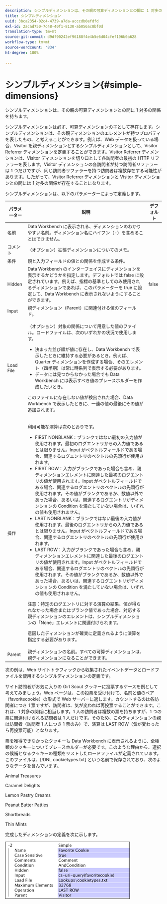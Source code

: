 ```yaml
---
description: シンプルディメンションは、その親の可算ディメンションとの間に 1 対多の関係を持ちます。
title: シンプルディメンション
uuid: 3bca2354-02c4-4739-a7da-acccdb0efdfd
exl-id: 2acad750-7c48-40f1-8130-ab056ac8bf0d
translation-type: tm+mt
source-git-commit: d9df90242ef96188f4e4b5e6d04cfef196b0a628
workflow-type: tm+mt
source-wordcount: '834'
ht-degree: 100%

---
```


# シンプルディメンション{#simple-dimensions}

シンプルディメンションは、その親の可算ディメンションとの間に 1 対多の関係を持ちます。

シンプルディメンションは必ず、可算ディメンションの子として存在します。シンプルディメンションは、その親ディメンションのエレメントが持つプロパティを表したもの、と考えることができます。例えば、Web データを扱っている場合、Visitor を親ディメンションとするシンプルディメンションとして、Visitor Referrer ディメンションを定義することができます。Visitor Referrer ディメンションは、Visitor ディメンションを切り口として各訪問者の最初の HTTP リファラーを表します。Visitor ディメンションの各訪問者が持つ訪問者リファラーは 1 つだけですが、同じ訪問者リファラーを持つ訪問者は複数存在する可能性があります。したがって、Visitor Referrer ディメンションと Visitor ディメンションとの間には 1 対多の関係が存在することになります。

シンプルディメンションは、以下のパラメーターによって定義します。

<table id="table_E6F729DFA226459DBFC1776CE8CB81F8"> 
 <thead> 
  <tr> 
   <th colname="col1" class="entry"> パラメーター </th> 
   <th colname="col2" class="entry"> 説明 </th> 
   <th colname="col3" class="entry"> デフォルト </th> 
  </tr> 
 </thead>
 <tbody> 
  <tr> 
   <td colname="col1"> 名前 </td> 
   <td colname="col2"> Data Workbench に表示される、ディメンションのわかりやすい名前。ディメンション名にハイフン（-）を含めることはできません。 </td> 
   <td colname="col3"> </td> 
  </tr> 
  <tr> 
   <td colname="col1"> コメント </td> 
   <td colname="col2"> （オプション）拡張ディメンションについてのメモ。 </td> 
   <td colname="col3"> </td> 
  </tr> 
  <tr> 
   <td colname="col1"> 条件 </td> 
   <td colname="col2"> 親と入力フィールドの値との関係を作成する条件。 </td> 
   <td colname="col3"> </td> 
  </tr> 
  <tr> 
   <td colname="col1"> Hidden </td> 
   <td colname="col2"> Data Workbench のインターフェイスにディメンションを表示するかどうかを指定します。デフォルトでは false に設定されています。例えば、指標の基準としてのみ使用されるディメンションであれば、このパラメーターを true に設定して、Data Workbench に表示されないようにすることができます。 </td> 
   <td colname="col3"> false </td> 
  </tr> 
  <tr> 
   <td colname="col1"> Input </td> 
   <td colname="col2"> 親ディメンション（Parent）に関連付ける値のフィールド。 </td> 
   <td colname="col3"> </td> 
  </tr> 
  <tr> 
   <td colname="col1"> Load File </td> 
   <td colname="col2"> <p>（オプション）対象の関係について用意した値のファイル。ロードファイルは、次のいずれかの状況で使用します。 </p> <p> 
     <ul id="ul_056C4A8E46AA479397DC63173C035D5C"> 
      <li id="li_C26EB5A4AB3C4BEB8EB3A217A5A2377E"> 決まった並び順が値に存在し、Data Workbench で表示したときに維持する必要があるとき。例えば、Quarter ディメンションを作成する場合、そのエレメント（四半期）は常に時系列で表示する必要があります。 </li> 
      <li id="li_5D4DF56BC6124D038A7260131B1F3DB3"> データには見つからなかった場合でも Data Workbench には表示すべき値のプレースホルダーを作成したいとき。 </li> 
     </ul> </p> <p> このファイルに存在しない値が検出された場合、Data Workbench で表示したときに、一連の値の最後にその値が追加されます。 </p> </td> 
   <td colname="col3"> </td> 
  </tr> 
  <tr> 
   <td colname="col1"> 操作 </td> 
   <td colname="col2"> <p>利用可能な演算は次のとおりです。 </p> <p> 
     <ul id="ul_88AE4279413C42609D8B53EC64B5E913"> 
      <li id="li_DD9623D006844BC28B2AAA8E12AA04E1"> FIRST NONBLANK：ブランクではない最初の入力値が使用されます。最初のログエントリからの入力値であるとは限りません。Input がベクトルフィールドである場合、関連するログエントリのベクトルの先頭行が使用されます。 </li> 
      <li id="li_0FBE7F0B7B9744D994ECEDAA08F0045C"> FIRST ROW：入力がブランクであった場合も含め、親ディメンションエレメントに関連した最初のログエントリの値が使用されます。Input がベクトルフィールドである場合、関連するログエントリのベクトルの先頭行が使用されます。その値がブランクであるか、数値以外であった場合、あるいは、関連するログエントリがディメンションの Condition を満たしていない場合は、いずれの値も使用されません。 </li> 
      <li id="li_C17190BC699D4A099DC5326C07D1044D"> LAST NONBLANK：ブランクではない最後の入力値が使用されます。最後のログエントリからの入力値であるとは限りません。Input がベクトルフィールドである場合、関連するログエントリのベクトルの先頭行が使用されます。 </li> 
      <li id="li_00BAE86F12004C098F6A455908DB7062"> LAST ROW：入力がブランクであった場合も含め、親ディメンションエレメントに関連した最後のログエントリの値が使用されます。Input がベクトルフィールドである場合、関連するログエントリのベクトルの先頭行が使用されます。その値がブランクであるか、数値以外であった場合、あるいは、関連するログエントリがディメンションの Condition を満たしていない場合は、いずれの値も使用されません。 </li> 
     </ul> </p> <p> <p>注意：特定のログエントリに対する演算の結果、値が得られなかった場合またはブランク値であった場合、対応する親ディメンションのエレメントは、シンプルディメンションの「None」エレメントに関連付けられます。 </p> </p> <p> 意図したディメンションが確実に定義されるように演算を指定する必要があります。 </p> </td> 
   <td colname="col3"> </td> 
  </tr> 
  <tr> 
   <td colname="col1"> Parent </td> 
   <td colname="col2"> 親ディメンションの名前。すべての可算ディメンションは、親ディメンションになることができます。 </td> 
   <td colname="col3"> </td> 
  </tr> 
 </tbody> 
</table>

次の例は、Web サイトトラフィックから収集されたイベントデータとロードファイルを使用するシンプルディメンションの定義です。

サイト訪問者がお気に入りの Girl Scout クッキーに投票するケースを例として考えてみましょう。Web ページは、この投票を受け付けて、名前と値のペア（favoritecookie）の形式で Web サーバーに返します。カウントするのは各訪問者につき 1 票ですが、訪問者は、気が変われば再投票することができます。これは、1 対多の関係に相当します。1 人の訪問者は複数の票を持ちますが、1 つの票に関連付けられる訪問者は 1 人だけです。そのため、このディメンションの親は訪問者（訪問者 1 人につき 1 票のみ）で、演算は LAST ROW（気が変わったら再投票可能）となります。

票を獲得できなかったクッキーも Data Workbench に表示されるように、全種類のクッキーについてプレースホルダーが必要です。このような理由から、選択の候補となるクッキーの種類をリストしたロードファイルが定義されています。このファイルは、[!DNL cookietypes.txt] という名前で保存されており、次のようなデータを含んでいます。

Animal Treasures

Caramel Delights

Lemon Pastry Creams

Peanut Butter Patties

Shortbreads

Thin Mints

完成したディメンションの定義を次に示します。

![](assets/cfg_Transformation_Dim_Simple.png)
